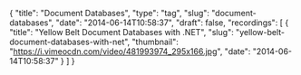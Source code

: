 {
  "title": "Document Databases",
  "type": "tag",
  "slug": "document-databases",
  "date": "2014-06-14T10:58:37",
  "draft": false,
  "recordings": [
    {
      "title": "Yellow Belt Document Databases with .NET",
      "slug": "yellow-belt-document-databases-with-net",
      "thumbnail": "https://i.vimeocdn.com/video/481993974_295x166.jpg",
      "date": "2014-06-14T10:58:37"
    }
  ]
}